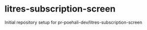 # litres-subscription-screen

Initial repository setup for pr-poehali-dev/litres-subscription-screen